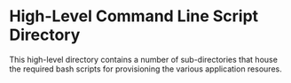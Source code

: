 # High-Level Command Line Script Directory
This high-level directory contains a number of sub-directories that house the required bash scripts for provisioning the various application resoures.
